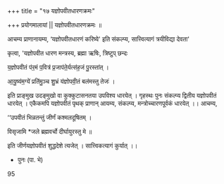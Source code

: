 +++
title = "१७ यज्ञोपवीतधारणक्रमः"

+++
प्रयोगमालायां || यज्ञोपवीतधारणक्रमः ॥

आचम्य प्राणानायम्य, ‘यज्ञोपवीतधारणं करिष्ये' इति संकल्प्य, सात्त्वित्यागं त्रयीविद्या देवता'

कृत्वा, 'यज्ञोपवीत धारण मन्त्रस्य, ब्रह्मा ऋषिः, त्रिष्टुप् छन्दः

य॒ज्ञोपवीतं प॑र॒मं प॒वित्र॑ प्र॒जाप॑ते॒र्यत्स॑ह॒जं पु॒रस्ता॑त् ।

आ॒यु॒ष्य॑म॒ग्ये॑ प्रति॑मु॒ञ्च शु॒भ्रं य॑ज्ञोपवी॒तं बल॑मस्तु तेजः॑ ।

इति प्राङ्मुख उदङ्मुखो वा कुक्कुटासनतया उपविश्य धारयेत् । गृहस्थः पुनः संकल्प्य द्वितीय यज्ञोपवीतं धारयेत् । एकैकमपि यज्ञोपवीतं पृथक् प्राणान् आयम्य, संकल्प्य, मन्त्रोच्चारणपूर्वकं धारयेत् ।। आचम्य,

‘‘उपवीतं भिन्नतन्तुं जीर्णं कश्मलदूषितम् ।

विसृजामि *जले ब्रह्मवर्चो दीर्घायुरस्तु मे ॥

इति जीर्णयज्ञोपवीतं शुद्धदेशे त्यजेत् । सात्त्विकत्यागं कुर्यात् ।।

* पुनः (पा. भे)

95

